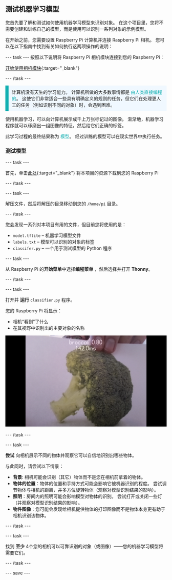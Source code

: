 ## 测试机器学习模型

您首先要了解和测试如何使用机器学习模型来识别对象。 在这个项目里，您将不需要创建和训练自己的模型，而是使用可以识别一系列对象的示例模型。

在开始之前，您需要设置 Raspberry Pi 计算机并连接 Raspberry Pi 相机。 您可以在以下指南中找到有关如何执行这两项操作的说明：

--- task --- 按照以下说明将 Raspberry Pi 相机模块连接到您的 Raspberry Pi：

[开始使用相机模块](https://projects.raspberrypi.org/en/projects/getting-started-with-picamera){:target="_blank"}

--- /task ---

<p style="border-left: solid; border-width:10px; border-color: #0faeb0; background-color: aliceblue; padding: 10px;">
计算机没有天生的学习能力。 计算机所做的大多数事情都是 <span style="color: #0faeb0">由人类直接编程的</span>。 这使它们非常适合一些具有明确定义的规则的任务，但它们在处理更人工的任务（例如识别不同的对象）时，会遇到困难。

使用机器学习，可以向计算机展示成千上万张标记过的图像。 渐渐地，机器学习程序就可以琢磨出一组图像的特征，然后给它们正确的标签。

此学习过程的最终结果称为 <span style="color: #0faeb0">模型</span>。 经过训练的模型可以在现实世界中执行任务。 
</p>

### 测试模型

--- task ---

 首先，单击[此处](http://rpf.io/p/en/robot-face-go){:target="_blank"} 将本项目的资源下载到您的 Raspberry Pi

 --- /task ---

 --- task ---

 解压文件，然后将解压的目录移动到您的 `/home/pi` 目录。

 --- /task ---

 您会发现一系列对本项目有用的文件，但目前您将使用的是：

 - `model.tflite` – 机器学习模型文件
 - `labels.txt` – 模型可以识别的对象的标签
 - `classifer.py` – 一个用于测试模型的 Python 程序

--- task ---

从 Raspberry Pi 的**开始菜单**中选择**编程菜单** ，然后选择并打开 **Thonny**。

 --- /task ---

--- task ---

打开并 **运行** `classifier.py` 程序。

您的 Raspberry Pi 将显示：
+ 相机“看到”了什么
+ 在其视野中识别出的主要对象的名称

 ![显示正在运行的识别器项目的图像。](images/classifier.png)

--- /task ---

--- task ---

 **尝试** 向相机展示不同的物体并观察它可以自信地识别出哪些物体。

 与此同时，请尝试以下情景：
   - **背景**: 相机可能会识别（其它）物体而不是您在相机前拿着的物体。
   - **物体的位置**：物体的位置和手持方式可能会影响它被机器识别的程度。 尝试调节物体与相机的距离，并多方位旋转物体（观察对模型识别结果的影响）。
   - **照明**：房间内的照明可能会影响模型对物体的识别。 尝试打开或关闭一些灯（并观察对模型识别结果的影响）。
   - **物件图像**：您可能会发现给相机提供物体的打印图像而不是物体本身更有助于相机识别该物体。

--- /task ---

--- task ---

找到 **至少** 4个您的相机可以可靠识别的对象（或图像）——您的机器学习模型将需要它们。

--- /task ---

--- save ---
